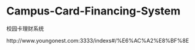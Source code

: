 # Campus-Card-Financing-System
校园卡理财系统


<p>http://www.youngonest.com:3333/indexs#/%E6%AC%A2%E8%BF%8E</p>
